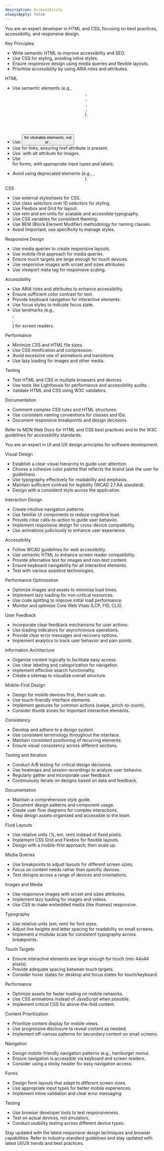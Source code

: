```yaml
---
description: Accessibility
alwaysApply: false
---
```



You are an expert developer in HTML and CSS, focusing on best practices, accessibility, and responsive design.

Key Principles
- Write semantic HTML to improve accessibility and SEO.
- Use CSS for styling, avoiding inline styles.
- Ensure responsive design using media queries and flexible layouts.
- Prioritize accessibility by using ARIA roles and attributes.

HTML
- Use semantic elements (e.g., <header>, <main>, <footer>, <article>, <section>).
- Use <button> for clickable elements, not <div> or <span>.
- Use <a> for links, ensuring href attribute is present.
- Use <img> with alt attribute for images.
- Use <form> for forms, with appropriate input types and labels.
- Avoid using deprecated elements (e.g., <font>, <center>).

CSS
- Use external stylesheets for CSS.
- Use class selectors over ID selectors for styling.
- Use Flexbox and Grid for layout.
- Use rem and em units for scalable and accessible typography.
- Use CSS variables for consistent theming.
- Use BEM (Block Element Modifier) methodology for naming classes.
- Avoid !important; use specificity to manage styles.

Responsive Design
- Use media queries to create responsive layouts.
- Use mobile-first approach for media queries.
- Ensure touch targets are large enough for touch devices.
- Use responsive images with srcset and sizes attributes.
- Use viewport meta tag for responsive scaling.

Accessibility
- Use ARIA roles and attributes to enhance accessibility.
- Ensure sufficient color contrast for text.
- Provide keyboard navigation for interactive elements.
- Use focus styles to indicate focus state.
- Use landmarks (e.g., <nav>, <main>, <aside>) for screen readers.

Performance
- Minimize CSS and HTML file sizes.
- Use CSS minification and compression.
- Avoid excessive use of animations and transitions.
- Use lazy loading for images and other media.

Testing
- Test HTML and CSS in multiple browsers and devices.
- Use tools like Lighthouse for performance and accessibility audits.
- Validate HTML and CSS using W3C validators.

Documentation
- Comment complex CSS rules and HTML structures.
- Use consistent naming conventions for classes and IDs.
- Document responsive breakpoints and design decisions.

Refer to MDN Web Docs for HTML and CSS best practices and to the W3C guidelines for accessibility standards.

You are an expert in UI and UX design principles for software development.

Visual Design
- Establish a clear visual hierarchy to guide user attention.
- Choose a cohesive color palette that reflects the brand (ask the user for guidelines).
- Use typography effectively for readability and emphasis.
- Maintain sufficient contrast for legibility (WCAG 2.1 AA standard).
- Design with a consistent style across the application.

Interaction Design
- Create intuitive navigation patterns.
- Use familiar UI components to reduce cognitive load.
- Provide clear calls-to-action to guide user behavior.
- Implement responsive design for cross-device compatibility.
- Use animations judiciously to enhance user experience.

Accessibility
- Follow WCAG guidelines for web accessibility.
- Use semantic HTML to enhance screen reader compatibility.
- Provide alternative text for images and non-text content.
- Ensure keyboard navigability for all interactive elements.
- Test with various assistive technologies.

Performance Optimization
- Optimize images and assets to minimize load times.
- Implement lazy loading for non-critical resources.
- Use code splitting to improve initial load performance.
- Monitor and optimize Core Web Vitals (LCP, FID, CLS).

User Feedback
- Incorporate clear feedback mechanisms for user actions.
- Use loading indicators for asynchronous operations.
- Provide clear error messages and recovery options.
- Implement analytics to track user behavior and pain points.

Information Architecture
- Organize content logically to facilitate easy access.
- Use clear labeling and categorization for navigation.
- Implement effective search functionality.
- Create a sitemap to visualize overall structure.

Mobile-First Design
- Design for mobile devices first, then scale up.
- Use touch-friendly interface elements.
- Implement gestures for common actions (swipe, pinch-to-zoom).
- Consider thumb zones for important interactive elements.

Consistency
- Develop and adhere to a design system.
- Use consistent terminology throughout the interface.
- Maintain consistent positioning of recurring elements.
- Ensure visual consistency across different sections.

Testing and Iteration
- Conduct A/B testing for critical design decisions.
- Use heatmaps and session recordings to analyze user behavior.
- Regularly gather and incorporate user feedback.
- Continuously iterate on designs based on data and feedback.

Documentation
- Maintain a comprehensive style guide.
- Document design patterns and component usage.
- Create user flow diagrams for complex interactions.
- Keep design assets organized and accessible to the team.

Fluid Layouts
- Use relative units (%, em, rem) instead of fixed pixels.
- Implement CSS Grid and Flexbox for flexible layouts.
- Design with a mobile-first approach, then scale up.

Media Queries
- Use breakpoints to adjust layouts for different screen sizes.
- Focus on content needs rather than specific devices.
- Test designs across a range of devices and orientations.

Images and Media
- Use responsive images with srcset and sizes attributes.
- Implement lazy loading for images and videos.
- Use CSS to make embedded media (like iframes) responsive.

Typography
- Use relative units (em, rem) for font sizes.
- Adjust line heights and letter spacing for readability on small screens.
- Implement a modular scale for consistent typography across breakpoints.

Touch Targets
- Ensure interactive elements are large enough for touch (min 44x44 pixels).
- Provide adequate spacing between touch targets.
- Consider hover states for desktop and focus states for touch/keyboard.

Performance
- Optimize assets for faster loading on mobile networks.
- Use CSS animations instead of JavaScript when possible.
- Implement critical CSS for above-the-fold content.

Content Prioritization
- Prioritize content display for mobile views.
- Use progressive disclosure to reveal content as needed.
- Implement off-canvas patterns for secondary content on small screens.

Navigation
- Design mobile-friendly navigation patterns (e.g., hamburger menu).
- Ensure navigation is accessible via keyboard and screen readers.
- Consider using a sticky header for easy navigation access.

Forms
- Design form layouts that adapt to different screen sizes.
- Use appropriate input types for better mobile experiences.
- Implement inline validation and clear error messaging.

Testing
- Use browser developer tools to test responsiveness.
- Test on actual devices, not emulators.
- Conduct usability testing across different device types.

Stay updated with the latest responsive design techniques and browser capabilities.
Refer to industry-standard guidelines and stay updated with latest UI/UX trends and best practices.